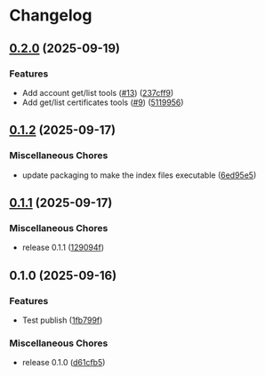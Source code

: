 # Changelog

## [0.2.0](https://github.com/OctopusDeploy/mcp-server/compare/v0.1.2...v0.2.0) (2025-09-19)


### Features

* Add account get/list tools ([#13](https://github.com/OctopusDeploy/mcp-server/issues/13)) ([237cff9](https://github.com/OctopusDeploy/mcp-server/commit/237cff94c676b8336a18b6b205f139046f2e3693))
* Add get/list certificates tools ([#9](https://github.com/OctopusDeploy/mcp-server/issues/9)) ([5119956](https://github.com/OctopusDeploy/mcp-server/commit/511995667378df220d0537a3c1ca5aa1a6bc18fe))

## [0.1.2](https://github.com/OctopusDeploy/mcp-server/compare/v0.1.1...v0.1.2) (2025-09-17)


### Miscellaneous Chores

* update packaging to make the index files executable ([6ed95e5](https://github.com/OctopusDeploy/mcp-server/commit/6ed95e559b8dff2f76bebd361d131770346dcb89))

## [0.1.1](https://github.com/OctopusDeploy/mcp-server/compare/v0.1.0...v0.1.1) (2025-09-17)


### Miscellaneous Chores

* release 0.1.1 ([129094f](https://github.com/OctopusDeploy/mcp-server/commit/129094f005e67a9475b8892b05db089871d0ab47))

## 0.1.0 (2025-09-16)


### Features

* Test publish ([1fb799f](https://github.com/OctopusDeploy/mcp-server/commit/1fb799f611236062ab65f78cafb293c25d03f561))


### Miscellaneous Chores

* release 0.1.0 ([d61cfb5](https://github.com/OctopusDeploy/mcp-server/commit/d61cfb5cefc4be35b0e0406b8cd00d216cfdd6a7))
